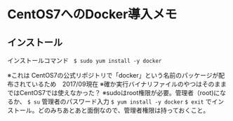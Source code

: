 # CentOS7へのDocker導入メモ

## インストール
インストールコマンド   
`$ sudo yum install -y docker`

※これは CentOS7の公式リポジトリで「docker」という名前のパッケージが配布されているため　2017/09現在 
※確か実行バイナリファイルのやつはそのままではCentOS7では使えなかった？ 
※sudoはroot権限が必要。管理者（root)になるか、 
`$ su` 
管理者のパスワード入力 
`$ yum install -y docker` 
`$ exit` 
でインストール。どのみちあとあと面倒なので、管理者権限は持っておくこと。
